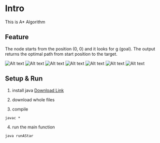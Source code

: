 # Intro
This is A* Algorithm

## Feature
The node starts from the position (0, 0) and it looks for g (goal). The output returns the optimal path from start position to the target.

![Alt text](/relative/path/to/img.jpg?raw=true "custom0")
![Alt text](/relative/path/to/img.jpg?raw=true "custom1")
![Alt text](/relative/path/to/img.jpg?raw=true "custom2")
![Alt text](/relative/path/to/img.jpg?raw=true "random10")
![Alt text](/relative/path/to/img.jpg?raw=true "random200")
![Alt text](/relative/path/to/img.jpg?raw=true "error")
![Alt text](/relative/path/to/img.jpg?raw=true "random250")

## Setup & Run
1. install java [Download Link](https://java.com/en/download/help/windows_manual_download.xml)

2. download whole files 

3. compile
```
javac *
```

4. run the main function
```
java runAStar
```
